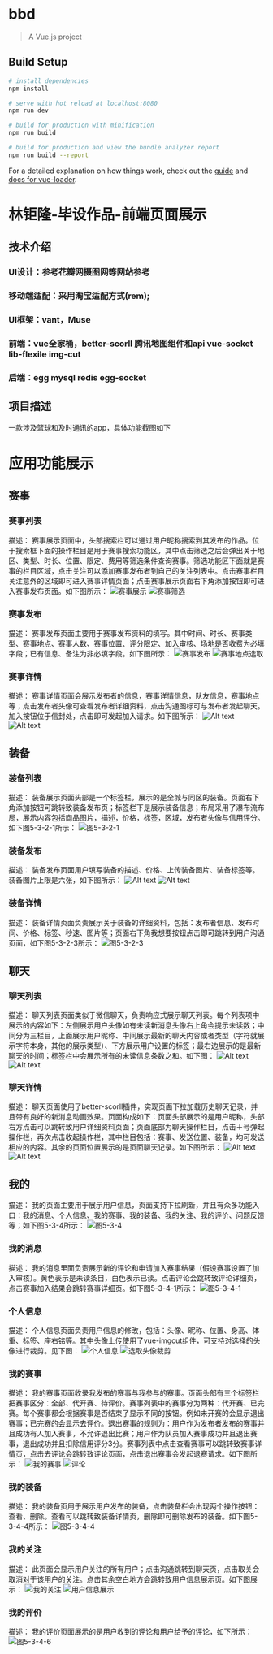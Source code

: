 # bbd

> A Vue.js project

## Build Setup

``` bash
# install dependencies
npm install

# serve with hot reload at localhost:8080
npm run dev

# build for production with minification
npm run build

# build for production and view the bundle analyzer report
npm run build --report
```

For a detailed explanation on how things work, check out the [guide](http://vuejs-templates.github.io/webpack/) and [docs for vue-loader](http://vuejs.github.io/vue-loader).

# 林钜隆-毕设作品-前端页面展示

## 技术介绍
### UI设计：参考花瓣网摄图网等网站参考
### 移动端适配：采用淘宝适配方式(rem);
### UI框架：vant，Muse
### 前端：vue全家桶，better-scorll 腾讯地图组件和api vue-socket lib-flexile img-cut
### 后端：egg mysql redis egg-socket

## 项目描述
一款涉及篮球和及时通讯的app，具体功能截图如下

# 应用功能展示
## 赛事
### 赛事列表
描述：
		赛事展示页面中，头部搜索栏可以通过用户昵称搜索到其发布的作品。位于搜索框下面的操作栏目是用于赛事搜索功能区，其中点击筛选之后会弹出关于地区、类型、时长、位置、限定、费用等筛选条件查询赛事。筛选功能区下面就是赛事的栏目区域，点击关注可以添加赛事发布者到自己的关注列表中。点击赛事栏目关注意外的区域即可进入赛事详情页面；点击赛事展示页面右下角添加按钮即可进入赛事发布页面。如下图所示：
        ![赛事展示](https://github.com/luodaye007/bbd-client/blob/master/ScreenShots/%E8%B5%9B%E4%BA%8B%E5%B1%95%E7%A4%BA.png)
        ![赛事筛选](https://github.com/luodaye007/bbd-client/blob/master/ScreenShots/%E8%B5%9B%E4%BA%8B%E7%AD%9B%E9%80%89.png)
				                                

### 赛事发布
描述：
		赛事发布页面主要用于赛事发布资料的填写。其中时间、时长、赛事类型、赛事地点、赛事人数、赛事位置、评分限定、加入审核、场地是否收费为必填字段；已有信息、备注为非必填字段。如下图所示：
    ![赛事发布](https://github.com/luodaye007/bbd-client/blob/master/ScreenShots/%E8%B5%9B%E4%BA%8B%E5%8F%91%E5%B8%83.png)
    ![赛事地点选取](https://github.com/luodaye007/bbd-client/blob/master/ScreenShots/%E8%B5%9B%E4%BA%8B%E5%9C%B0%E7%82%B9%E9%80%89%E5%8F%96.png)
     							     
### 赛事详情
描述：
		赛事详情页面会展示发布者的信息，赛事详情信息，队友信息，赛事地点等；点击发布者头像可查看发布者详细资料，点击沟通图标可与发布者发起聊天。加入按钮位于信封处，点击即可发起加入请求。如下图所示：
    ![Alt text](https://github.com/luodaye007/bbd-client/blob/master/ScreenShots/%E8%B5%9B%E4%BA%8B%E8%AF%A6%E6%83%851.png)
    ![Alt text](https://github.com/luodaye007/bbd-client/blob/master/ScreenShots/%E8%B5%9B%E4%BA%8B%E8%AF%A6%E6%83%852.png)
     
## 装备
### 装备列表
描述：
		装备展示页面头部是一个标签栏，展示的是全城与同区的装备。页面右下角添加按钮可跳转致装备发布页；标签栏下是展示装备信息；布局采用了瀑布流布局，展示内容包括商品图片，描述，价格，标签，区域，发布者头像与信用评分。如下图5-3-2-1所示：
    ![图5-3-2-1](https://github.com/luodaye007/bbd-client/blob/master/ScreenShots/%E8%A3%85%E5%A4%87%E5%88%97%E8%A1%A8.png)
 

### 装备发布
描述：
		装备发布页面用户填写装备的描述、价格、上传装备图片、装备标签等。装备图片上限是六张，如下图所示：
    ![Alt text](https://github.com/luodaye007/bbd-client/blob/master/ScreenShots/%E5%8F%91%E5%B8%83%E8%A3%85%E5%A4%871.png)
    ![Alt text](https://github.com/luodaye007/bbd-client/blob/master/ScreenShots/%E5%8F%91%E5%B8%83%E8%A3%85%E5%A4%872.png)
         
### 装备详情
描述：
		装备详情页面负责展示关于装备的详细资料，包括：发布者信息、发布时间、价格、标签、秒速、图片等；页面右下角我想要按钮点击即可跳转到用户沟通页面，如下图5-3-2-3所示：
    ![图5-3-2-3](https://github.com/luodaye007/bbd-client/blob/master/ScreenShots/%E8%A3%85%E5%A4%87%E8%AF%A6%E6%83%85.png)


## 聊天
### 聊天列表
描述：
		聊天列表页面类似于微信聊天，负责响应式展示聊天列表。每个列表项中展示的内容如下：左侧展示用户头像如有未读新消息头像右上角会提示未读数；中间分为三栏目，上面展示用户昵称、中间展示最新的聊天内容或者类型（字符就展示字符本身，其他的展示类型）、下方展示用户设置的标签；最右边展示的是最新聊天的时间；标签栏中会展示所有的未读信息条数之和。如下图：
    ![Alt text](https://github.com/luodaye007/bbd-client/blob/master/ScreenShots/%E8%81%8A%E5%A4%A9%E5%88%97%E8%A1%A81.png)
    ![Alt text](https://github.com/luodaye007/bbd-client/blob/master/ScreenShots/%E8%81%8A%E5%A4%A9%E5%88%97%E8%A1%A82.png)
      
### 聊天详情
描述：
		聊天页面使用了better-scorll插件，实现页面下拉加载历史聊天记录，并且带有良好的新消息动画效果。页面构成如下：页面头部展示的是用户昵称，头部右方点击可以跳转致用户详细资料页面；页面底部为聊天操作栏目，点击＋号弹起操作栏，再次点击收起操作栏，其中栏目包括：赛事、发送位置、装备，均可发送相应的内容。其余的页面位置展示的是页面聊天记录。如下图所示：
    ![Alt text](https://github.com/luodaye007/bbd-client/blob/master/ScreenShots/%E8%81%8A%E5%A4%A9%E8%AF%A6%E6%83%851.png)
    ![Alt text](https://github.com/luodaye007/bbd-client/blob/master/ScreenShots/%E8%81%8A%E5%A4%A9%E8%AF%A6%E6%83%852.png)
       
## 我的
描述：
		我的页面主要用于展示用户信息，页面支持下拉刷新，并且有众多功能入口：我的消息、个人信息、我的赛事、我的装备、我的关注、我的评价、问题反馈等；如下图5-3-4所示：
    ![图5-3-4](https://github.com/luodaye007/bbd-client/blob/master/ScreenShots/%E6%88%91%E7%9A%84.png)
 

### 我的消息
描述：
		我的消息里面负责展示新的评论和申请加入赛事结果（假设赛事设置了加入审核）。黄色表示是未读条目，白色表示已读。点击评论会跳转致评论详细页，点击赛事加入结果会跳转赛事详细页。如下图5-3-4-1所示：
    ![图5-3-4-1](https://github.com/luodaye007/bbd-client/blob/master/ScreenShots/%E6%88%91%E7%9A%84%E6%B6%88%E6%81%AF.png)
 

### 个人信息
描述：
		个人信息页面负责用户信息的修改，包括：头像、昵称、位置、身高、体重、标签、座右铭等。其中头像上传使用了vue-imgcut组件，可支持对选择的头像进行裁剪。见下图：
    ![个人信息](https://github.com/luodaye007/bbd-client/blob/master/ScreenShots/%E4%B8%AA%E4%BA%BA%E4%BF%A1%E6%81%AF.png)
    ![选取头像裁剪](https://github.com/luodaye007/bbd-client/blob/master/ScreenShots/%E9%80%89%E5%8F%96%E5%A4%B4%E5%83%8F%E8%A3%81%E5%89%AA.png)
        
				                            
### 我的赛事
描述：
		我的赛事页面收录我发布的赛事与我参与的赛事。页面头部有三个标签栏把赛事区分：全部、代开赛、待评价。赛事列表中的赛事分为两种：代开赛、已完赛。每个赛事都会根据赛事是否结束了显示不同的按钮。例如未开赛的会显示退出赛事；已完赛的会显示去评价。退出赛事的规则为：用户作为发布者发布的赛事并且成功有人加入赛事，不允许退出比赛；用户作为队员加入赛事成功并且退出赛事，退出成功并且扣除信用评分3分。赛事列表中点击查看赛事可以跳转致赛事详情页，点击去评论会跳转致评论页面，点击退出赛事会发起退赛请求。如下图所示：
    ![我的赛事](https://github.com/luodaye007/bbd-client/blob/master/ScreenShots/%E6%88%91%E7%9A%84%E8%B5%9B%E4%BA%8B.png)
    ![评论](https://github.com/luodaye007/bbd-client/blob/master/ScreenShots/%E8%AF%84%E8%AE%BA.png)
         
												 
### 我的装备
描述：
		我的装备页用于展示用户发布的装备，点击装备栏会出现两个操作按钮：查看、删除。查看可以跳转致装备详情页，删除即可删除发布的装备。如下图5-3-4-4所示：
    ![图5-3-4-4](https://github.com/luodaye007/bbd-client/blob/master/ScreenShots/%E6%88%91%E7%9A%84%E8%A3%85%E5%A4%87.png)
 

### 我的关注
描述：
		此页面会显示用户关注的所有用户；点击沟通跳转到聊天页，点击取关会取消对于该用户的关注。点击其余空白地方会跳转致用户信息展示页。如下图展示：
         ![我的关注](https://github.com/luodaye007/bbd-client/blob/master/ScreenShots/%E6%88%91%E7%9A%84%E5%85%B3%E6%B3%A8.png)
         ![用户信息展示](https://github.com/luodaye007/bbd-client/blob/master/ScreenShots/%E7%94%A8%E6%88%B7%E4%BF%A1%E6%81%AF%E5%B1%95%E7%A4%BA.png)
				                           
### 我的评价
描述：
		我的评价页面展示的是用户收到的评论和用户给予的评论，如下所示：
    ![图5-3-4-6](https://github.com/luodaye007/bbd-client/blob/master/ScreenShots/%E6%88%91%E7%9A%84%E8%AF%84%E4%BB%B7.png)
    
